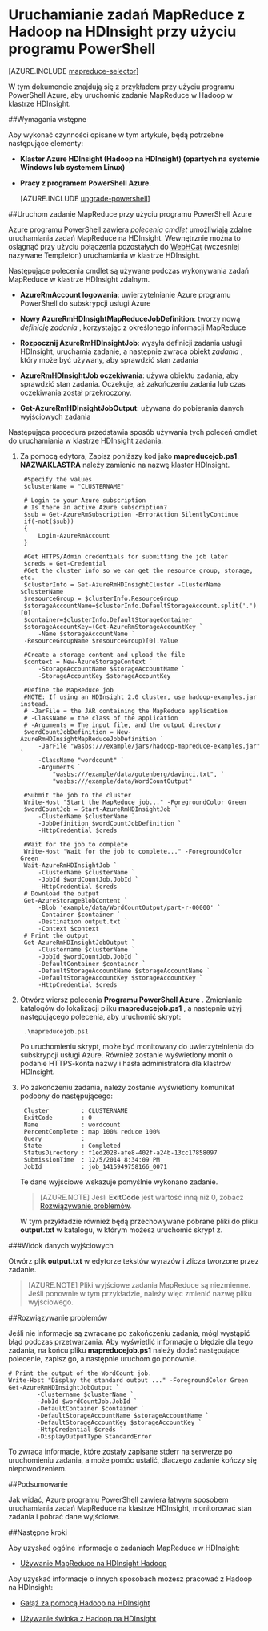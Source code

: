 <properties
   pageTitle="Używanie programu PowerShell i MapReduce z Hadoop | Microsoft Azure"
   description="Dowiedz się, jak za pomocą programu PowerShell zdalnie uruchamiania zadań MapReduce z Hadoop na HDInsight."
   services="hdinsight"
   documentationCenter=""
   authors="Blackmist"
   manager="jhubbard"
   editor="cgronlun"
    tags="azure-portal"/>

<tags
   ms.service="hdinsight"
   ms.devlang="na"
   ms.topic="article"
   ms.tgt_pltfrm="na"
   ms.workload="big-data"
   ms.date="08/29/2016"
   ms.author="larryfr"/>

# <a name="run-mapreduce-jobs-with-hadoop-on-hdinsight-using-powershell"></a>Uruchamianie zadań MapReduce z Hadoop na HDInsight przy użyciu programu PowerShell

[AZURE.INCLUDE [mapreduce-selector](../../includes/hdinsight-selector-use-mapreduce.md)]

W tym dokumencie znajdują się z przykładem przy użyciu programu PowerShell Azure, aby uruchomić zadanie MapReduce w Hadoop w klastrze HDInsight.

##<a id="prereq"></a>Wymagania wstępne

Aby wykonać czynności opisane w tym artykule, będą potrzebne następujące elementy:

- **Klaster Azure HDInsight (Hadoop na HDInsight) (opartych na systemie Windows lub systemem Linux)**

- **Pracy z programem PowerShell Azure**.

    [AZURE.INCLUDE [upgrade-powershell](../../includes/hdinsight-use-latest-powershell.md)]

##<a id="powershell"></a>Uruchom zadanie MapReduce przy użyciu programu PowerShell Azure

Azure programu PowerShell zawiera *polecenia cmdlet* umożliwiają zdalne uruchamiania zadań MapReduce na HDInsight. Wewnętrznie można to osiągnąć przy użyciu połączenia pozostałych do [WebHCat](https://cwiki.apache.org/confluence/display/Hive/WebHCat) (wcześniej nazywane Templeton) uruchamiania w klastrze HDInsight.

Następujące polecenia cmdlet są używane podczas wykonywania zadań MapReduce w klastrze HDInsight zdalnym.

* **AzureRmAccount logowania**: uwierzytelnianie Azure programu PowerShell do subskrypcji usługi Azure

* **Nowy AzureRmHDInsightMapReduceJobDefinition**: tworzy nową *definicję zadania* , korzystając z określonego informacji MapReduce

* **Rozpocznij AzureRmHDInsightJob**: wysyła definicji zadania usługi HDInsight, uruchamia zadanie, a następnie zwraca obiekt *zadania* , który może być używany, aby sprawdzić stan zadania

* **AzureRmHDInsightJob oczekiwania**: używa obiektu zadania, aby sprawdzić stan zadania. Oczekuje, aż zakończeniu zadania lub czas oczekiwania został przekroczony.

* **Get-AzureRmHDInsightJobOutput**: używana do pobierania danych wyjściowych zadania

Następująca procedura przedstawia sposób używania tych poleceń cmdlet do uruchamiania w klastrze HDInsight zadania.

1. Za pomocą edytora, Zapisz poniższy kod jako **mapreducejob.ps1**. **NAZWAKLASTRA** należy zamienić na nazwę klaster HDInsight.

        #Specify the values
        $clusterName = "CLUSTERNAME"
                
        # Login to your Azure subscription
        # Is there an active Azure subscription?
        $sub = Get-AzureRmSubscription -ErrorAction SilentlyContinue
        if(-not($sub))
        {
            Login-AzureRmAccount
        }

        #Get HTTPS/Admin credentials for submitting the job later
        $creds = Get-Credential
        #Get the cluster info so we can get the resource group, storage, etc.
        $clusterInfo = Get-AzureRmHDInsightCluster -ClusterName $clusterName
        $resourceGroup = $clusterInfo.ResourceGroup
        $storageAccountName=$clusterInfo.DefaultStorageAccount.split('.')[0]
        $container=$clusterInfo.DefaultStorageContainer
        $storageAccountKey=(Get-AzureRmStorageAccountKey `
            -Name $storageAccountName `
        -ResourceGroupName $resourceGroup)[0].Value

        #Create a storage content and upload the file
        $context = New-AzureStorageContext `
            -StorageAccountName $storageAccountName `
            -StorageAccountKey $storageAccountKey
            
        #Define the MapReduce job
        #NOTE: If using an HDInsight 2.0 cluster, use hadoop-examples.jar instead.
        # -JarFile = the JAR containing the MapReduce application
        # -ClassName = the class of the application
        # -Arguments = The input file, and the output directory
        $wordCountJobDefinition = New-AzureRmHDInsightMapReduceJobDefinition `
            -JarFile "wasbs:///example/jars/hadoop-mapreduce-examples.jar" `
            -ClassName "wordcount" `
            -Arguments `
                "wasbs:///example/data/gutenberg/davinci.txt", `
                "wasbs:///example/data/WordCountOutput"

        #Submit the job to the cluster
        Write-Host "Start the MapReduce job..." -ForegroundColor Green
        $wordCountJob = Start-AzureRmHDInsightJob `
            -ClusterName $clusterName `
            -JobDefinition $wordCountJobDefinition `
            -HttpCredential $creds

        #Wait for the job to complete
        Write-Host "Wait for the job to complete..." -ForegroundColor Green
        Wait-AzureRmHDInsightJob `
            -ClusterName $clusterName `
            -JobId $wordCountJob.JobId `
            -HttpCredential $creds
        # Download the output
        Get-AzureStorageBlobContent `
            -Blob 'example/data/WordCountOutput/part-r-00000' `
            -Container $container `
            -Destination output.txt `
            -Context $context
        # Print the output
        Get-AzureRmHDInsightJobOutput `
            -Clustername $clusterName `
            -JobId $wordCountJob.JobId `
            -DefaultContainer $container `
            -DefaultStorageAccountName $storageAccountName `
            -DefaultStorageAccountKey $storageAccountKey `
            -HttpCredential $creds
            
2. Otwórz wiersz polecenia **Programu PowerShell Azure** . Zmienianie katalogów do lokalizacji pliku **mapreducejob.ps1** , a następnie użyj następującego polecenia, aby uruchomić skrypt:

        .\mapreducejob.ps1
    
    Po uruchomieniu skrypt, może być monitowany do uwierzytelnienia do subskrypcji usługi Azure. Również zostanie wyświetlony monit o podanie HTTPS-konta nazwy i hasła administratora dla klastrów HDInsight.

3. Po zakończeniu zadania, należy zostanie wyświetlony komunikat podobny do następującego:

        Cluster         : CLUSTERNAME
        ExitCode        : 0
        Name            : wordcount
        PercentComplete : map 100% reduce 100%
        Query           :
        State           : Completed
        StatusDirectory : f1ed2028-afe8-402f-a24b-13cc17858097
        SubmissionTime  : 12/5/2014 8:34:09 PM
        JobId           : job_1415949758166_0071

    Te dane wyjściowe wskazuje pomyślnie wykonano zadanie.

    > [AZURE.NOTE] Jeśli **ExitCode** jest wartość inną niż 0, zobacz [Rozwiązywanie problemów](#troubleshooting).

    W tym przykładzie również będą przechowywane pobrane pliki do pliku **output.txt** w katalogu, w którym możesz uruchomić skrypt z.

###<a name="view-output"></a>Widok danych wyjściowych

Otwórz plik **output.txt** w edytorze tekstów wyrazów i zlicza tworzone przez zadanie.

> [AZURE.NOTE] Pliki wyjściowe zadania MapReduce są niezmienne. Jeśli ponownie w tym przykładzie, należy więc zmienić nazwę pliku wyjściowego.

##<a id="troubleshooting"></a>Rozwiązywanie problemów

Jeśli nie informacje są zwracane po zakończeniu zadania, mógł wystąpić błąd podczas przetwarzania. Aby wyświetlić informacje o błędzie dla tego zadania, na końcu pliku **mapreducejob.ps1** należy dodać następujące polecenie, zapisz go, a następnie uruchom go ponownie.

    # Print the output of the WordCount job.
    Write-Host "Display the standard output ..." -ForegroundColor Green
    Get-AzureRmHDInsightJobOutput `
            -Clustername $clusterName `
            -JobId $wordCountJob.JobId `
            -DefaultContainer $container `
            -DefaultStorageAccountName $storageAccountName `
            -DefaultStorageAccountKey $storageAccountKey `
            -HttpCredential $creds `
            -DisplayOutputType StandardError

To zwraca informacje, które zostały zapisane stderr na serwerze po uruchomieniu zadania, a może pomóc ustalić, dlaczego zadanie kończy się niepowodzeniem.

##<a id="summary"></a>Podsumowanie

Jak widać, Azure programu PowerShell zawiera łatwym sposobem uruchamiania zadań MapReduce na klastrze HDInsight, monitorować stan zadania i pobrać dane wyjściowe.

##<a id="nextsteps"></a>Następne kroki

Aby uzyskać ogólne informacje o zadaniach MapReduce w HDInsight:

* [Używanie MapReduce na HDInsight Hadoop](hdinsight-use-mapreduce.md)

Aby uzyskać informacje o innych sposobach możesz pracować z Hadoop na HDInsight:

* [Gałąź za pomocą Hadoop na HDInsight](hdinsight-use-hive.md)

* [Używanie świnka z Hadoop na HDInsight](hdinsight-use-pig.md)
